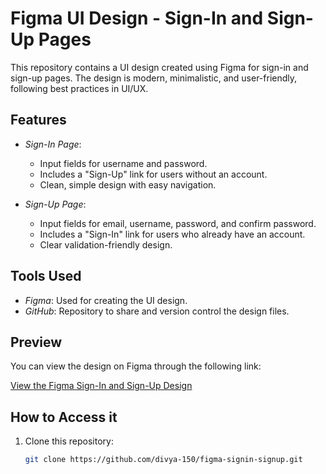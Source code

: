 # Figma UI Design - Sign-In and Sign-Up Pages

This repository contains a UI design created using Figma for sign-in and sign-up pages. The design is modern, minimalistic, and user-friendly, following best practices in UI/UX.

## Features

- *Sign-In Page*:
  - Input fields for username and password.
  - Includes a "Sign-Up" link for users without an account.
  - Clean, simple design with easy navigation.

- *Sign-Up Page*:
  - Input fields for email, username, password, and confirm password.
  - Includes a "Sign-In" link for users who already have an account.
  - Clear validation-friendly design.

## Tools Used

- *Figma*: Used for creating the UI design.
- *GitHub*: Repository to share and version control the design files.

## Preview

You can view the design on Figma through the following link:

[View the Figma Sign-In and Sign-Up Design](https://www.figma.com/design/WcBuUlIUODNGKv7O3qtBre/login-page?node-id=0-1&p=f&t=uqyXCCrghwy5MtFM-0)

## How to Access it

1. Clone this repository:
   ```bash
   git clone https://github.com/divya-150/figma-signin-signup.git
